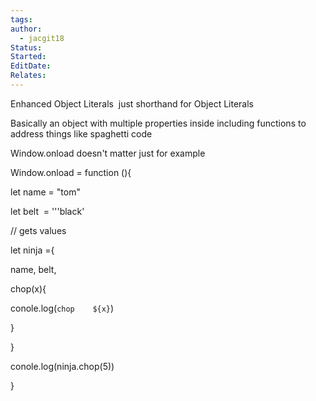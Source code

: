 ```yaml
---
tags: 
author:
  - jacgit18
Status: 
Started: 
EditDate: 
Relates:
---
```

Enhanced Object Literals  just shorthand for Object Literals 

Basically an object with multiple properties inside including functions to address things like spaghetti code 

Window.onload doesn't matter just for example 

Window.onload = function (){ 

let name = "tom" 

let belt  = '''black' 

// gets values 

let ninja ={ 

name, belt,  

chop(x){ 

conole.log(`chop    ${x}`) 

} 

} 

conole.log(ninja.chop(5)) 

}